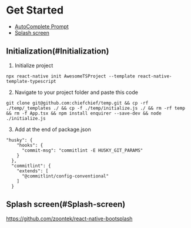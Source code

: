 # Get Started

* [AutoComplete Prompt](#Initialization)
* [Splash screen](#Splash-screen)

## Initialization(#Initialization)
1) Initialize project
```
npx react-native init AwesomeTSProject --template react-native-template-typescript
```

2) Navigate to your project folder and paste this code
```
git clone git@github.com:chiefchief/temp.git && cp -rf ./temp/_templates ./ && cp -f ./temp/initialize.js ./ && rm -rf temp && rm -f App.tsx && npm install enquirer --save-dev && node ./initialize.js  
```

3) Add at the end of package.json
```
"husky": {
    "hooks": {
      "commit-msg": "commitlint -E HUSKY_GIT_PARAMS"
    }
  },
  "commitlint": {
    "extends": [
      "@commitlint/config-conventional"
    ]
  }
```

## Splash screen(#Splash-screen)
https://github.com/zoontek/react-native-bootsplash
